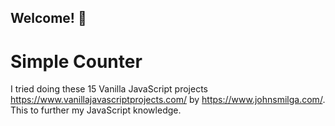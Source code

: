 ## Welcome! 👋

# Simple Counter

I tried doing these 15 Vanilla JavaScript projects https://www.vanillajavascriptprojects.com/ by https://www.johnsmilga.com/. This to further my JavaScript knowledge.